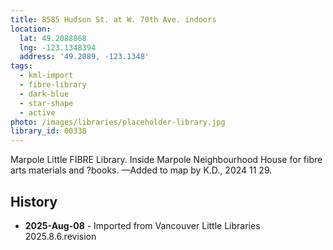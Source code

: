 ```yaml
---
title: 8585 Hudson St. at W. 70th Ave. indoors
location:
  lat: 49.2088868
  lng: -123.1348394
  address: '49.2089, -123.1348'
tags:
  - kml-import
  - fibre-library
  - dark-blue
  - star-shape
  - active
photo: /images/libraries/placeholder-library.jpg
library_id: 00338
---
```

Marpole Little FIBRE Library.
Inside Marpole Neighbourhood House for fibre arts materials and ?books.
—Added to map by K.D., 2024 11 29.

## History
- **2025-Aug-08** - Imported from Vancouver Little Libraries 2025.8.6.revision
